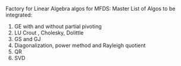 Factory for Linear Algebra algos for MFDS:
Master List of Algos to be integrated:
1. GE with and without partial pivoting
2. LU  Crout , Cholesky, Dolittle
3. GS and GJ
4. Diagonalization, power method and Rayleigh quotient
5. QR
6. SVD

